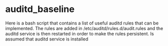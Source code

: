 # auditd_baseline

Here is a bash script that contains a list of useful auditd rules that can be implemented.
The rules are added in /etc/auditd/rules.d/audit.rules and the auditd service is then restarted in order to make the rules persistent.
Is assumed that auditd service is installed
